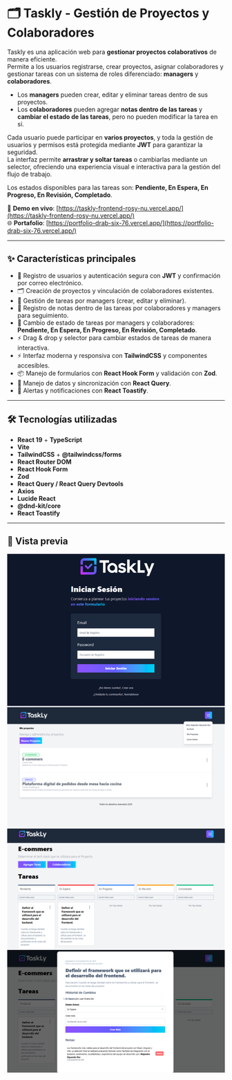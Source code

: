 # 🗂️ Taskly - Gestión de Proyectos y Colaboradores

Taskly es una aplicación web para **gestionar proyectos colaborativos** de manera eficiente.  
Permite a los usuarios registrarse, crear proyectos, asignar colaboradores y gestionar tareas con un sistema de roles diferenciado: **managers** y **colaboradores**.

- Los **managers** pueden crear, editar y eliminar tareas dentro de sus proyectos.  
- Los **colaboradores** pueden agregar **notas dentro de las tareas** y **cambiar el estado de las tareas**, pero no pueden modificar la tarea en sí.  

Cada usuario puede participar en **varios proyectos**, y toda la gestión de usuarios y permisos está protegida mediante **JWT** para garantizar la seguridad.  
La interfaz permite **arrastrar y soltar tareas** o cambiarlas mediante un selector, ofreciendo una experiencia visual e interactiva para la gestión del flujo de trabajo.

Los estados disponibles para las tareas son: **Pendiente, En Espera, En Progreso, En Revisión, Completado**.

🔗 **Demo en vivo**: [https://taskly-frontend-rosy-nu.vercel.app/](https://taskly-frontend-rosy-nu.vercel.app/)  
🌐 **Portafolio**: [https://portfolio-drab-six-76.vercel.app/](https://portfolio-drab-six-76.vercel.app/)

---

## ✨ Características principales

- 👤 Registro de usuarios y autenticación segura con **JWT** y confirmación por correo electrónico.  
- 🗂️ Creación de proyectos y vinculación de colaboradores existentes.  
- 📝 Gestión de tareas por managers (crear, editar y eliminar).  
- 💬 Registro de notas dentro de las tareas por colaboradores y managers para seguimiento.  
- 🔄 Cambio de estado de tareas por managers y colaboradores: **Pendiente, En Espera, En Progreso, En Revisión, Completado**.  
- ⚡ Drag & drop y selector para cambiar estados de tareas de manera interactiva.  
- ⚡ Interfaz moderna y responsiva con **TailwindCSS** y componentes accesibles.  
- 📦 Manejo de formularios con **React Hook Form** y validación con **Zod**.  
- 📡 Manejo de datos y sincronización con **React Query**.  
- 🚀 Alertas y notificaciones con **React Toastify**.  

---

## 🛠️ Tecnologías utilizadas

- **React 19** + **TypeScript**  
- **Vite**  
- **TailwindCSS** + **@tailwindcss/forms**  
- **React Router DOM**  
- **React Hook Form** 
- **Zod** 
- **React Query / React Query Devtools** 
- **Axios** 
- **Lucide React** 
- **@dnd-kit/core** 
- **React Toastify**

---

## 📸 Vista previa

![login](./public/image.png)
![projects](./public/image1.png)
![tasks](./public/image2.png)
![task](./public/image3.png)